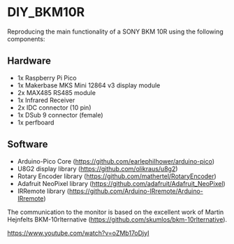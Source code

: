 # DIY_BKM10R

Reproducing the main functionality of a SONY BKM 10R using the following components:

## Hardware
* 1x Raspberry Pi Pico
* 1x Makerbase MKS Mini 12864 v3 display module
* 2x MAX485 RS485 module 
* 1x Infrared Receiver
* 2x IDC connector (10 pin)
* 1x DSub 9 connector (female)
* 1x perfboard

## Software
* Arduino-Pico Core (https://github.com/earlephilhower/arduino-pico)
* U8G2 display library (https://github.com/olikraus/u8g2)
* Rotary Encoder library (https://github.com/mathertel/RotaryEncoder)
* Adafruit NeoPixel library (https://github.com/adafruit/Adafruit_NeoPixel)
* IRRemote library (https://github.com/Arduino-IRremote/Arduino-IRremote)

The communication to the monitor is based on the excellent work of Martin Hejnfelts BKM-10rlternative (https://github.com/skumlos/bkm-10rlternative).

https://www.youtube.com/watch?v=oZMb17oDjyI

